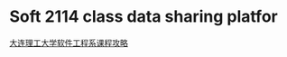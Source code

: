 # Soft 2114 class data sharing platfor
[大连理工大学软件工程系课程攻略](https://github.com/NAOSI-DLUT/DLUT_SE_Courses)
